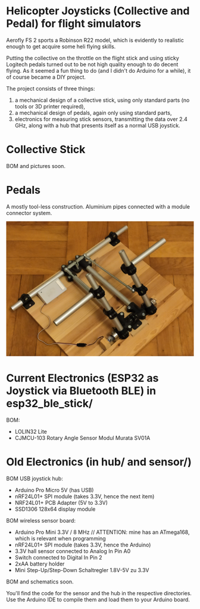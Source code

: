 # Helicopter Joysticks (Collective and Pedal) for flight simulators

Aerofly FS 2 sports a Robinson R22 model, which is evidently to realistic enough to get acquire some heli flying skills. 

Putting the collective on the throttle on the flight stick and using sticky Logitech pedals turned out to be not high quality enough to do decent flying. As it seemed a fun thing to do (and I didn't do Arduino for a while), it of course became a DIY project.

The project consists of three things:
1. a mechanical design of a collective stick, using only standard parts (no tools or 3D printer required),
2. a mechanical design of pedals, again only using standard parts,
3. electronics for measuring stick sensors, transmitting the data over 2.4 GHz, along with a hub that presents itself as a normal USB joystick.

# Collective Stick

BOM and pictures soon.

# Pedals 

A mostly tool-less construction. Aluminium pipes connected with a module connector system.

![Padels](pedals_1.jpg)

# Current Electronics (ESP32 as Joystick via Bluetooth BLE) in esp32_ble_stick/

BOM:
* LOLIN32 Lite
* CJMCU-103 Rotary Angle Sensor Modul Murata SV01A

# Old Electronics (in hub/ and sensor/)

BOM USB joystick hub:
* Arduino Pro Micro 5V (has USB)
* nRF24L01+ SPI module (takes 3.3V, hence the next item)
* NRF24L01+ PCB Adapter (5V to 3.3V)
* SSD1306 128x64 display module

BOM wireless sensor board:
* Arduino Pro Mini 3.3V / 8 MHz  // ATTENTION: mine has an ATmega168, which is relevant when programming
* nRF24L01+ SPI module (takes 3.3V, hence the Arduino)
* 3.3V hall sensor connected to Analog In Pin A0
* Switch connected to Digital In Pin 2
* 2xAA battery holder
* Mini Step-Up/Step-Down Schaltregler 1.8V-5V zu 3.3V

BOM and schematics soon.

You'll find the code for the sensor and the hub in the respective directories. Use the Arduino IDE to compile them and load them to your Arduino board.
